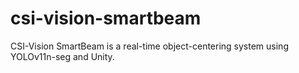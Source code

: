 # csi-vision-smartbeam
CSI-Vision SmartBeam is a real-time object-centering system using YOLOv11n-seg and Unity.
